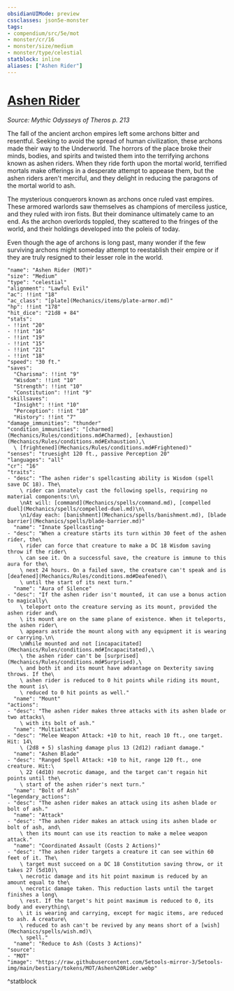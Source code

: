 ```yaml
---
obsidianUIMode: preview
cssclasses: json5e-monster
tags:
- compendium/src/5e/mot
- monster/cr/16
- monster/size/medium
- monster/type/celestial
statblock: inline
aliases: ["Ashen Rider"]
---
```

# [Ashen Rider](Mechanics\bestiary\celestial/ashen-rider-mot.md)
*Source: Mythic Odysseys of Theros p. 213*  

The fall of the ancient archon empires left some archons bitter and resentful. Seeking to avoid the spread of human civilization, these archons made their way to the Underworld. The horrors of the place broke their minds, bodies, and spirits and twisted them into the terrifying archons known as ashen riders. When they ride forth upon the mortal world, terrified mortals make offerings in a desperate attempt to appease them, but the ashen riders aren't merciful, and they delight in reducing the paragons of the mortal world to ash.

The mysterious conquerors known as archons once ruled vast empires. These armored warlords saw themselves as champions of merciless justice, and they ruled with iron fists. But their dominance ultimately came to an end. As the archon overlords toppled, they scattered to the fringes of the world, and their holdings developed into the poleis of today.

Even though the age of archons is long past, many wonder if the few surviving archons might someday attempt to reestablish their empire or if they are truly resigned to their lesser role in the world.

```statblock
"name": "Ashen Rider (MOT)"
"size": "Medium"
"type": "celestial"
"alignment": "Lawful Evil"
"ac": !!int "18"
"ac_class": "[plate](Mechanics/items/plate-armor.md)"
"hp": !!int "178"
"hit_dice": "21d8 + 84"
"stats":
- !!int "20"
- !!int "16"
- !!int "19"
- !!int "15"
- !!int "21"
- !!int "18"
"speed": "30 ft."
"saves":
  "Charisma": !!int "9"
  "Wisdom": !!int "10"
  "Strength": !!int "10"
  "Constitution": !!int "9"
"skillsaves":
  "Insight": !!int "10"
  "Perception": !!int "10"
  "History": !!int "7"
"damage_immunities": "thunder"
"condition_immunities": "[charmed](Mechanics/Rules/conditions.md#Charmed), [exhaustion](Mechanics/Rules/conditions.md#Exhaustion),\
  \ [frightened](Mechanics/Rules/conditions.md#Frightened)"
"senses": "truesight 120 ft., passive Perception 20"
"languages": "all"
"cr": "16"
"traits":
- "desc": "The ashen rider's spellcasting ability is Wisdom (spell save DC 18). The\
    \ rider can innately cast the following spells, requiring no material components:\n\
    \nAt will: [command](Mechanics/spells/command.md), [compelled duel](Mechanics/spells/compelled-duel.md)\n\
    \n1/day each: [banishment](Mechanics/spells/banishment.md), [blade barrier](Mechanics/spells/blade-barrier.md)"
  "name": "Innate Spellcasting"
- "desc": "When a creature starts its turn within 30 feet of the ashen rider, the\
    \ rider can force that creature to make a DC 18 Wisdom saving throw if the rider\
    \ can see it. On a successful save, the creature is immune to this aura for the\
    \ next 24 hours. On a failed save, the creature can't speak and is [deafened](Mechanics/Rules/conditions.md#Deafened)\
    \ until the start of its next turn."
  "name": "Aura of Silence"
- "desc": "If the ashen rider isn't mounted, it can use a bonus action to magically\
    \ teleport onto the creature serving as its mount, provided the ashen rider and\
    \ its mount are on the same plane of existence. When it teleports, the ashen rider\
    \ appears astride the mount along with any equipment it is wearing or carrying.\n\
    \nWhile mounted and not [incapacitated](Mechanics/Rules/conditions.md#Incapacitated),\
    \ the ashen rider can't be [surprised](Mechanics/Rules/conditions.md#Surprised),\
    \ and both it and its mount have advantage on Dexterity saving throws. If the\
    \ ashen rider is reduced to 0 hit points while riding its mount, the mount is\
    \ reduced to 0 hit points as well."
  "name": "Mount"
"actions":
- "desc": "The ashen rider makes three attacks with its ashen blade or two attacks\
    \ with its bolt of ash."
  "name": "Multiattack"
- "desc": "Melee Weapon Attack: +10 to hit, reach 10 ft., one target. Hit: 14\
    \ (2d8 + 5) slashing damage plus 13 (2d12) radiant damage."
  "name": "Ashen Blade"
- "desc": "Ranged Spell Attack: +10 to hit, range 120 ft., one creature. Hit:\
    \ 22 (4d10) necrotic damage, and the target can't regain hit points until the\
    \ start of the ashen rider's next turn."
  "name": "Bolt of Ash"
"legendary_actions":
- "desc": "The ashen rider makes an attack using its ashen blade or bolt of ash."
  "name": "Attack"
- "desc": "The ashen rider makes an attack using its ashen blade or bolt of ash, and\
    \ then its mount can use its reaction to make a melee weapon attack."
  "name": "Coordinated Assault (Costs 2 Actions)"
- "desc": "The ashen rider targets a creature it can see within 60 feet of it. The\
    \ target must succeed on a DC 18 Constitution saving throw, or it takes 27 (5d10)\
    \ necrotic damage and its hit point maximum is reduced by an amount equal to the\
    \ necrotic damage taken. This reduction lasts until the target finishes a long\
    \ rest. If the target's hit point maximum is reduced to 0, its body and everything\
    \ it is wearing and carrying, except for magic items, are reduced to ash. A creature\
    \ reduced to ash can't be revived by any means short of a [wish](Mechanics/spells/wish.md)\
    \ spell."
  "name": "Reduce to Ash (Costs 3 Actions)"
"source":
- "MOT"
"image": "https://raw.githubusercontent.com/5etools-mirror-3/5etools-img/main/bestiary/tokens/MOT/Ashen%20Rider.webp"
```
^statblock
